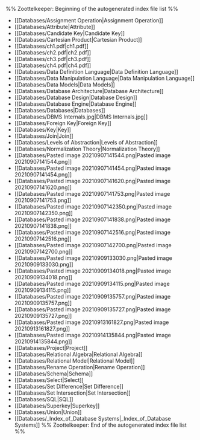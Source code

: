 %% Zoottelkeeper: Beginning of the autogenerated index file list  %%
- [[Databases/Assignment Operation|Assignment Operation]]
- [[Databases/Attribute|Attribute]]
- [[Databases/Candidate Key|Candidate Key]]
- [[Databases/Cartesian Product|Cartesian Product]]
- [[Databases/ch1.pdf|ch1.pdf]]
- [[Databases/ch2.pdf|ch2.pdf]]
- [[Databases/ch3.pdf|ch3.pdf]]
- [[Databases/ch4.pdf|ch4.pdf]]
- [[Databases/Data Definition Language|Data Definition Language]]
- [[Databases/Data Manipulation Language|Data Manipulation Language]]
- [[Databases/Data Models|Data Models]]
- [[Databases/Database Architecture|Database Architecture]]
- [[Databases/Database Design|Database Design]]
- [[Databases/Database Engine|Database Engine]]
- [[Databases/Databases|Databases]]
- [[Databases/DBMS Internals.jpg|DBMS Internals.jpg]]
- [[Databases/Foreign Key|Foreign Key]]
- [[Databases/Key|Key]]
- [[Databases/Join|Join]]
- [[Databases/Levels of Abstraction|Levels of Abstraction]]
- [[Databases/Normalization Theory|Normalization Theory]]
- [[Databases/Pasted image 20210907141544.png|Pasted image 20210907141544.png]]
- [[Databases/Pasted image 20210907141454.png|Pasted image 20210907141454.png]]
- [[Databases/Pasted image 20210907141620.png|Pasted image 20210907141620.png]]
- [[Databases/Pasted image 20210907141753.png|Pasted image 20210907141753.png]]
- [[Databases/Pasted image 20210907142350.png|Pasted image 20210907142350.png]]
- [[Databases/Pasted image 20210907141838.png|Pasted image 20210907141838.png]]
- [[Databases/Pasted image 20210907142516.png|Pasted image 20210907142516.png]]
- [[Databases/Pasted image 20210907142700.png|Pasted image 20210907142700.png]]
- [[Databases/Pasted image 20210909133030.png|Pasted image 20210909133030.png]]
- [[Databases/Pasted image 20210909134018.png|Pasted image 20210909134018.png]]
- [[Databases/Pasted image 20210909134115.png|Pasted image 20210909134115.png]]
- [[Databases/Pasted image 20210909135757.png|Pasted image 20210909135757.png]]
- [[Databases/Pasted image 20210909135727.png|Pasted image 20210909135727.png]]
- [[Databases/Pasted image 20210913161827.png|Pasted image 20210913161827.png]]
- [[Databases/Pasted image 20210914135844.png|Pasted image 20210914135844.png]]
- [[Databases/Project|Project]]
- [[Databases/Relational Algebra|Relational Algebra]]
- [[Databases/Relational Model|Relational Model]]
- [[Databases/Rename Operation|Rename Operation]]
- [[Databases/Schema|Schema]]
- [[Databases/Select|Select]]
- [[Databases/Set Difference|Set Difference]]
- [[Databases/Set Intersection|Set Intersection]]
- [[Databases/SQL|SQL]]
- [[Databases/Superkey|Superkey]]
- [[Databases/Union|Union]]
- [[Databases/_Index_of_Database Systems|_Index_of_Database Systems]]
%% Zoottelkeeper: End of the autogenerated index file list  %%
